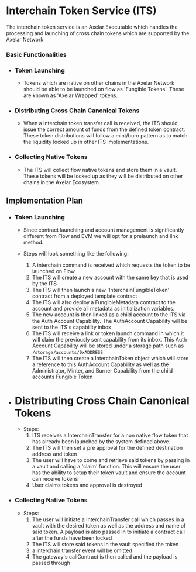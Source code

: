# Interchain Token Service (ITS)

The interchain token service is an Axelar Executable which handles the processing and launching of cross chain tokens which are supported by the Axelar Network

### Basic Functionalities

- ### Token Launching

  - Tokens which are native on other chains in the Axelar Network should be able to be launched on flow as 'Fungible Tokens'.  These are known as 'Axelar Wrapped' tokens.
- ### Distributing Cross Chain Canonical Tokens

  - When a Interchain token transfer call is received, the ITS should issue the correct amount of funds from the defined token contract.  These token distributions will follow a mint/burn pattern as to match the liquidity locked up in other ITS implementations.
- ### Collecting Native Tokens

  - The ITS will collect flow native tokens and store them in a vault.  These tokens will be locked up as they will be distributed on other chains in the Axelar Ecosystem.

## Implementation Plan

- ### Token Launching

  - Since contract launching and account management is significantly different from Flow and EVM we will opt for a prelaunch and link method.
  - Steps will look something like the following:

    1. A interchain command is received which requests the token to be launched on Flow
    2. The ITS will create a new account with the same key that is used by the ITS
    3. The ITS will then launch a new 'InterchainFungibleToken' contract from a deployed template contract
    4. The ITS will also deploy a FungibleMetadata contract to the account and provide all metadata as initialization variables.
    5. The new account is then linked as a child account to the ITS via the Auth Account Capability.  The AuthAccount Capability will be sent to the ITS's capability inbox
    6. The ITS will receive a link or token launch command in which it will claim the previously sent capability from its inbox.  This Auth Account Capability will be stored under a storage path such as `/storage/accounts/0xADDRESS`
    7. The ITS will then create a InterchainToken object which will store a reference to this AuthAccount Capability as well as the Administrator, Minter, and Burner Capability from the child accounts Fungible Token
- # Distributing Cross Chain Canonical Tokens

  - Steps:
    1. ITS receives a InterchainTransfer for a non native flow token that has already been launched by the system defined above.
    2. The ITS will then set a pre approval for the defined destination address and token
    3. The user will have to come and retrieve said tokens by passing in a vault and calling a 'claim' function.  This will ensure the user has the ability to setup their token vault and ensure the account can receive tokens
    4. User claims tokens and approval is destroyed
- ### Collecting Native Tokens

  - Steps:
    1. The user will initiate a InterchainTransfer call which passes in a vault with the desired token as well as the address and name of said token.  A payload is also passed in to initiate a contract call after the funds have been locked
    2. The ITS will store said tokens in the vault specified the token
    3. a interchain transfer event will be omitted
    4. The gateway's callContract is then called and the payload is passed through
